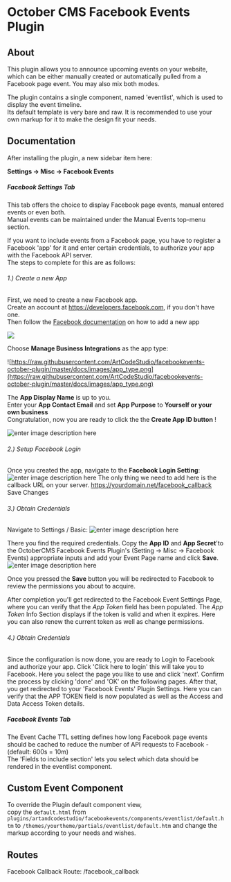 
# October CMS Facebook Events Plugin

## About

This plugin allows you to announce upcoming events on your website,  which can be either manually created or automatically pulled from a Facebook page event. You may also mix both modes. 

The plugin contains a single component, named 'eventlist', which is used  to display the event timeline.  
Its default template is very bare and raw. It is recommended to use your own markup for it to make the design  fit your needs.


## Documentation
After installing the plugin, a new sidebar item here:

**Settings -> Misc -> Facebook Events** 

##### Facebook Settings Tab
This tab offers the choice to display Facebook page events, manual entered events or even both.  
Manual events can be maintained under the Manual Events top-menu section.   
   
If you want to include events from a Facebook page, you have to register a Facebook 'app' for it and enter certain credentials, to authorize your app with the Facebook API server.  
The steps to complete for this are as follows:

###### 1.) Create a new App
First, we need to create a new Facebook app.   
Create an account at https://developers.facebook.com, if you don't have one.  
Then follow the [Facebook documentation](https://developers.facebook.com/apps/) on how to add a new app

![](https://raw.githubusercontent.com/ArtCodeStudio/facebookevents-october-plugin/master/docs/images/Add_new_App.png)    

Choose **Manage Business Integrations** as the app type:    

![https://raw.githubusercontent.com/ArtCodeStudio/facebookevents-october-plugin/master/docs/images/app_type.png](https://raw.githubusercontent.com/ArtCodeStudio/facebookevents-october-plugin/master/docs/images/app_type.png)

The **App Display Name** is up to you.    
Enter your **App Contact Email** and set **App Purpose** to **Yourself or your own business**  
Congratulation, now you are ready to click the the **Create App ID button** !

![enter image description here](https://raw.githubusercontent.com/ArtCodeStudio/facebookevents-october-plugin/master/docs/images/create_app.png)

###### 2.) Setup Facebook Login
Once you created the app,  navigate to the **Facebook Login Setting**: 
![enter image description here](https://raw.githubusercontent.com/ArtCodeStudio/facebookevents-october-plugin/master/docs/images/facebook_callback.png)
The only thing we need to add here is the callback URL on your server.
https://yourdomain.net/facebook_callback   
Save Changes

######  3.) Obtain Credentials
Navigate to Settings / Basic:
![enter image description here](https://raw.githubusercontent.com/ArtCodeStudio/facebookevents-october-plugin/master/docs/images/app_setting_basic.png)


There you find the required credentials.
Copy the **App ID** and **App Secret**'to the OctoberCMS Facebook Events Plugin's (Setting -> Misc -> Facebook Events) appropriate inputs and add your Event Page name and click **Save**. 
![enter image description here](https://raw.githubusercontent.com/ArtCodeStudio/facebookevents-october-plugin/master/docs/images/plugin_settings.png)


Once you pressed the **Save** button you will be redirected to Facebook to review the permissions you about to acquire. 

 
After completion you'll get redirected to the Facebook Event Settings Page, where you can verify that the *App Token* field has been populated. 
The *App Token* Info Section displays if the token is valid and when it expires.
Here you can also renew the current token as well as change permissions.

######  4.) Obtain Credentials
Since the configuration is now done, you are ready to Login to Facebook and authorize your app.
Click 'Click here to login' this will take you to Facebook.
Here you select the page you like to use and click 'next'.
Confirm the process by clicking 'done' and 'OK' on the following pages.
After that, you get redirected to your 'Facebook Events' Plugin Settings.
Here you can verify that the APP TOKEN field is now populated as well as the Access and Data Access Token details.

##### Facebook Events Tab
The Event Cache TTL setting defines how long Facebook page events should be cached to reduce the number of API requests to Facebook - (default: 600s = 10m)  
The 'Fields to include section' lets you select which data should be rendered in the eventlist component.

## Custom Event Component
To override the Plugin default component view,  
copy the ```default.html``` from ```plugins/artandcodestudio/facebookevents/components/eventlist/default.htm``` to ```/themes/yourtheme/partials/eventlist/default.htm``` and change the markup according to your needs and wishes.

## Routes
Facebook Callback Route: /facebook_callback
